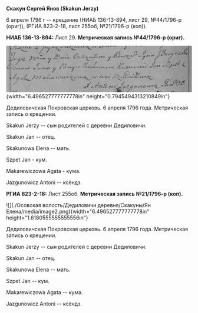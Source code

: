 **Скакун Сергей Янов (Skakun Jerzy)**

6 апреля 1796 г -- крещение (НИАБ 136-13-894, лист 29, №44/1796-р
(ориг)), (РГИА 823-2-18, лист 255об, №21/1796-р (коп)).

**НИАБ 136-13-894:** Лист 29. **Метрическая запись №44/1796-р (ориг).**

![](./media/01e95f5018bc12db398ec270a7d5f16024ae72c6.png){width="6.496527777777778in"
height="0.7945494313210849in"}

Дедиловичская Покровская церковь. 6 апреля 1796 года. Метрическая запись
о крещении.

Skakun Jerzy -- сын родителей с деревни Дедиловичи.

Skakun Jan -- отец.

Skakunowa Elena -- мать.

Szpet Jan - кум.

Makarewiczowa Agata - кума.

Jazgunowicz Antoni -- ксёндз.

**РГИА 823-2-18:** Лист 255об. **Метрическая запись №21/1796-р (коп).**

![](./Осовская волость/Дедиловичи деревня/Скакуны/Ян Елена/media/image2.png){width="6.496527777777778in"
height="1.6180555555555556in"}

Дедиловичская Покровская церковь. 6 апреля 1796 года. Метрическая запись
о крещении.

Skakun Jerzy -- сын родителей с деревни Дедиловичи.

Skakun Jan -- отец.

Skakunowa Elena -- мать.

Szpet Jan -- кум.

Makarewiczowa Agata -- кума.

Jazgunowicz Antoni -- ксёндз.
